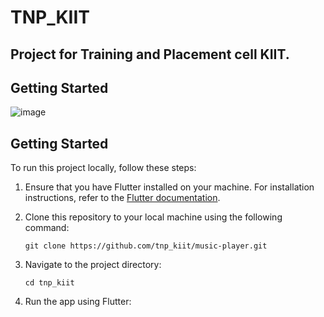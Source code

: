 # TNP_KIIT
## Project for Training and Placement cell KIIT.

## Getting Started

![image](https://github.com/Vaibhavyadav350/tnp_kiit/assets/105127780/7879dcec-4f38-45b7-ab82-1320fa45dc98)
## Getting Started

To run this project locally, follow these steps:

1. Ensure that you have Flutter installed on your machine. For installation instructions, refer to the [Flutter documentation](https://flutter.dev/docs/get-started/install).

2. Clone this repository to your local machine using the following command:

   ```shell
   git clone https://github.com/tnp_kiit/music-player.git
3. Navigate to the project directory:
   ```shell 
   cd tnp_kiit
   ```
4. Run the app using Flutter:
